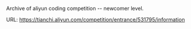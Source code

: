 Archive of aliyun coding competition -- newcomer level.

URL: https://tianchi.aliyun.com/competition/entrance/531795/information
